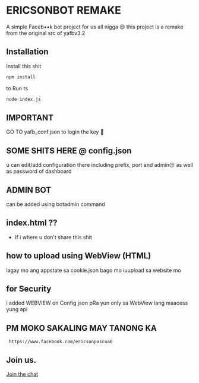 # ERICSONBOT REMAKE

A simple Faceb••k bot project for us all nigga 😌 this project is a remake from the original src of yafbv3.2 

## Installation

Install this shit
```bash
npm install
```
to Run ts
```bash 
node index.js
```

## IMPORTANT
GO TO yafb_conf.json 
to login the key 🥴

## SOME SHITS HERE @ config.json
u can edit/add configuration there including prefix, port and admin😗 as well as password of dashboard 
 
 ## ADMIN BOT 
 can be added using botadmin command 
 
## index.html ??
- if i where u don't share this shit

## how to upload using WebView (HTML)
lagay mo ang appstate sa cookie.json bago mo iuupload sa  website mo

## for Security 
i added WEBVIEW on Config json pRa yun only sa WebView lang maacess yung api
## PM MOKO SAKALING MAY TANONG KA
	 https://www.facebook.com/ericsonpascua6

## Join us.
[Join the chat](https://m.me/j/AbY7Ldz4LsCvTQcK/)

